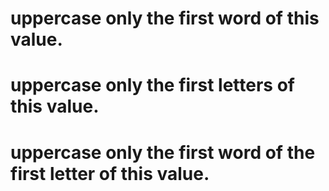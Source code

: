 # uppercase only the first word of this value.
# uppercase only the first letters of this value.
# uppercase only the first word of the first letter of this value.
